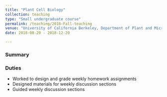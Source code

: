 ```yaml
---
title: "Plant Cell Biology"
collection: teaching
type: "Small undergraduate course"
permalink: /teaching/2018-Fall-teaching
venue: "University of California Berkeley, Department of Plant and Microbial Biology"
date: 2018-08-20 - 2018-12-20

---
```


### Summary

### Duties
  * Worked to design and grade weekly homework assignments
  * Designed materials for weekly discussion sections
  * Guided weekly discussion sections
